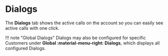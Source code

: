# Dialogs

The **Dialogs** tab shows the active calls on the account so you can easily see active calls with one click.

!!! note "Global Dialogs"
    Dialogs may also be configured for specific Customers under **Global :material-menu-right: Dialogs**, which displays all configured Dialogs.
